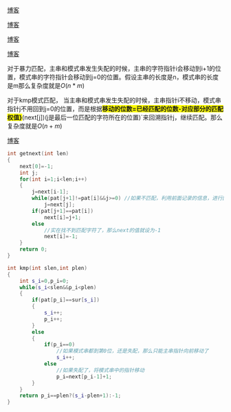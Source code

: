 ﻿[博客](https://kb.cnblogs.com/page/176818/)

[博客](http://blog.csdn.net/fx677588/article/details/53406327)

[博客](http://blog.csdn.net/hyjoker/article/details/51190726)

[博客](https://www.cnblogs.com/zhangtianq/p/5839909.html)



对于暴力匹配，主串和模式串发生失配的时候，主串的字符指针i会移动到i+1的位置，模式串的字符指针会移动到j=0的位置。假设主串的长度是n，模式串的长度是m那么复杂度就是$O(n*m)$

对于kmp模式匹配， 当主串和模式串发生失配的时候，主串指针i不移动，模式串指针j不用回到j=0的位置，而是根据<b style="background-color:yellow">移动的位数=已经匹配的位数-对应部分的匹配权值}</b>(next[j])(j是最后一位匹配的字符所在的位置)`来回溯指针j，继续匹配。那么复杂度就是$O(n+m)$



[博客](https://www.cnblogs.com/cherryljr/p/6519748.html)

```cpp
int getnext(int len)
{
    next[0]=-1;
    int j;
    for(int i=1;i<len;i++)
    {
        j=next[i-1];
        while(pat[j+1]!=pat[i]&&j>=0) //如果不匹配，利用前面记录的信息，进行回溯，寻找长度更小的前后缀
            j=next[j];
        if(pat[j+1]==pat[i])
            next[i]=j+1;
        else
            //实在找不到匹配字符了，那么next的值就设为-1
            next[i]=-1;
    }
    return 0;
}

int kmp(int slen,int plen)
{
    int s_i=0,p_i=0;
    while(s_i<slen&&p_i<plen)
    {
        if(pat[p_i]==sur[s_i])
        {
            s_i++;
            p_i++;
        }
        else
        {
            if(p_i==0)
                //如果模式串都到第0位，还是失配，那么只能主串指针向前移动了
                s_i++;
            else
                //如果失配了，将模式串中的指针移动
                p_i=next[p_i-1]+1;
        }
    }
    return p_i==plen?(s_i-plen+1):-1;
}
```

